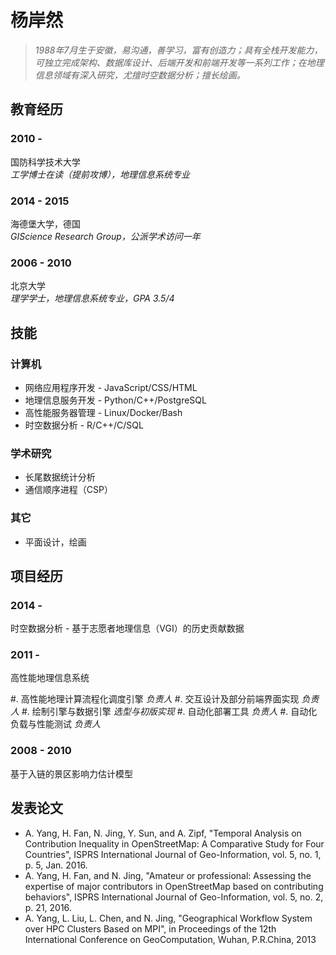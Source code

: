 
杨岸然
===============

> *1988年7月生于安徽，易沟通，善学习，富有创造力；具有全栈开发能力，可独立完成架构、数据库设计、后端开发和前端开发等一系列工作；在地理信息领域有深入研究，尤擅时空数据分析；擅长绘画。*


教育经历
---------

### 2010 -

国防科学技术大学\
*工学博士在读（提前攻博），地理信息系统专业*

### 2014 - 2015

海德堡大学，德国\
*GIScience Research Group，公派学术访问一年*

### 2006 - 2010

北京大学\
*理学学士，地理信息系统专业，GPA 3.5/4*
    

技能
------

### 计算机

- 网络应用程序开发 - JavaScript/CSS/HTML
- 地理信息服务开发 - Python/C++/PostgreSQL
- 高性能服务器管理 - Linux/Docker/Bash
- 时空数据分析 - R/C++/C/SQL

### 学术研究

- 长尾数据统计分析
- 通信顺序进程（CSP）

### 其它

- 平面设计，绘画

项目经历
---------------

### 2014 -
    
时空数据分析 - 基于志愿者地理信息（VGI）的历史贡献数据

### 2011 -

高性能地理信息系统

#. 高性能地理计算流程化调度引擎  *负责人*
#. 交互设计及部分前端界面实现  *负责人*
#. 绘制引擎与数据引擎  *选型与初版实现*
#. 自动化部署工具  *负责人*
#. 自动化负载与性能测试  *负责人*

### 2008 - 2010

基于入链的景区影响力估计模型

发表论文
----------------------

- A. Yang, H. Fan, N. Jing, Y. Sun, and A. Zipf, "Temporal Analysis on Contribution Inequality in OpenStreetMap: A Comparative Study for Four Countries", ISPRS International Journal of Geo-Information, vol. 5, no. 1, p. 5, Jan. 2016.
- A. Yang, H. Fan, and N. Jing, "Amateur or professional: Assessing the expertise of major contributors in OpenStreetMap based on contributing behaviors", ISPRS International Journal of Geo-Information, vol. 5, no. 2, p. 21, 2016.
- A. Yang, L. Liu, L. Chen, and N. Jing, "Geographical Workflow System over HPC Clusters Based on MPI", in Proceedings of the 12th International Conference on GeoComputation, Wuhan, P.R.China, 2013


